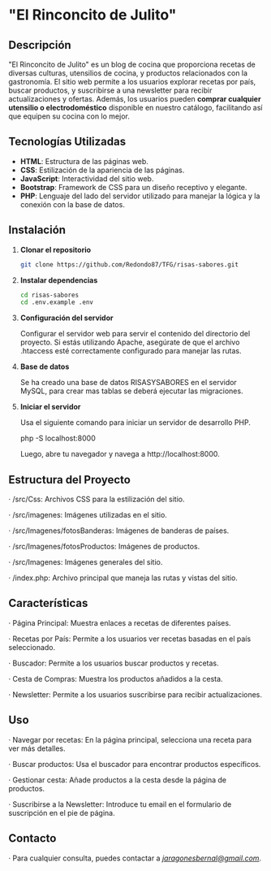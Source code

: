 # "El Rinconcito de Julito"

## Descripción

"El Rinconcito de Julito" es un blog de cocina que proporciona recetas de diversas culturas, utensilios de cocina, y productos relacionados con la gastronomía. El sitio web permite a los usuarios explorar recetas por país, buscar productos, y suscribirse a una newsletter para recibir actualizaciones y ofertas. Además, los usuarios pueden **comprar cualquier utensilio o electrodoméstico** disponible en nuestro catálogo, facilitando así que equipen su cocina con lo mejor.

## Tecnologías Utilizadas

- **HTML**: Estructura de las páginas web.
- **CSS**: Estilización de la apariencia de las páginas.
- **JavaScript**: Interactividad del sitio web.
- **Bootstrap**: Framework de CSS para un diseño receptivo y elegante.
- **PHP**: Lenguaje del lado del servidor utilizado para manejar la lógica y la conexión con la base de datos.

## Instalación

1. **Clonar el repositorio**

   ```bash
   git clone https://github.com/Redondo87/TFG/risas-sabores.git
   
2. **Instalar dependencias**

   ```bash
   cd risas-sabores
   cd .env.example .env

3. **Configuración del servidor**

   Configurar el servidor web para servir el contenido del directorio del proyecto. Si estás utilizando Apache, asegúrate de que el archivo .htaccess esté correctamente configurado para manejar las rutas.

4. **Base de datos**

   Se ha creado una base de datos RISASYSABORES en el servidor MySQL, para crear mas tablas se deberá ejecutar las migraciones.

5. **Iniciar el servidor**

   Usa el siguiente comando para iniciar un servidor de desarrollo PHP.

   php -S localhost:8000

   Luego, abre tu navegador y navega a http://localhost:8000.

## Estructura del Proyecto

·  /src/Css: Archivos CSS para la estilización del sitio.

·  /src/imagenes: Imágenes utilizadas en el sitio.

·  /src/Imagenes/fotosBanderas: Imágenes de banderas de países.

·  /src/Imagenes/fotosProductos: Imágenes de productos.

·  /src/Imagenes: Imágenes generales del sitio.

·  /index.php: Archivo principal que maneja las rutas y vistas del sitio.

## Características

·  Página Principal: Muestra enlaces a recetas de diferentes países.

·  Recetas por País: Permite a los usuarios ver recetas basadas en el país seleccionado.

·  Buscador: Permite a los usuarios buscar productos y recetas.

·  Cesta de Compras: Muestra los productos añadidos a la cesta.

·  Newsletter: Permite a los usuarios suscribirse para recibir actualizaciones.

## Uso

·  Navegar por recetas: En la página principal, selecciona una receta para ver más detalles.

·  Buscar productos: Usa el buscador para encontrar productos específicos.

·  Gestionar cesta: Añade productos a la cesta desde la página de productos.

·  Suscribirse a la Newsletter: Introduce tu email en el formulario de suscripción en el pie de página.

## Contacto

·  Para cualquier consulta, puedes contactar a *jaragonesbernal@gmail.com*.
